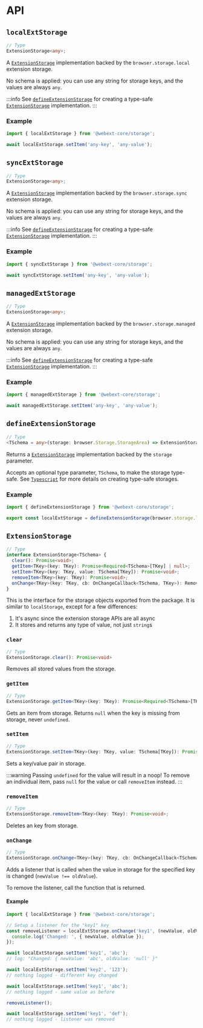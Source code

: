 # API

## `localExtStorage`

```ts
// Type
ExtensionStorage<any>;
```

A [`ExtensionStorage`](#extensionstorage) implementation backed by the `browser.storage.local` extension storage.

No schema is applied: you can use any string for storage keys, and the values are always `any`.

:::info
See [`defineExtensionStorage`](#defineextensionstorage) for creating a type-safe [`ExtensionStorage`](#extensionstorage) implementation.
:::

### Example

```ts
import { localExtStorage } from '@webext-core/storage';

await localExtStorage.setItem('any-key', 'any-value');
```

## `syncExtStorage`

```ts
// Type
ExtensionStorage<any>;
```

A [`ExtensionStorage`](#extensionstorage) implementation backed by the `browser.storage.sync` extension storage.

No schema is applied: you can use any string for storage keys, and the values are always `any`.

:::info
See [`defineExtensionStorage`](#defineextensionstorage) for creating a type-safe [`ExtensionStorage`](#extensionstorage) implementation.
:::

### Example

```ts
import { syncExtStorage } from '@webext-core/storage';

await syncExtStorage.setItem('any-key', 'any-value');
```

## `managedExtStorage`

```ts
// Type
ExtensionStorage<any>;
```

A [`ExtensionStorage`](#extensionstorage) implementation backed by the `browser.storage.managed` extension storage.

No schema is applied: you can use any string for storage keys, and the values are always `any`.

:::info
See [`defineExtensionStorage`](#defineextensionstorage) for creating a type-safe [`ExtensionStorage`](#extensionstorage) implementation.
:::

### Example

```ts
import { managedExtStorage } from '@webext-core/storage';

await managedExtStorage.setItem('any-key', 'any-value');
```

## `defineExtensionStorage`

```ts
// Type
<TSchema = any>(storage: browser.Storage.StorageArea) => ExtensionStorage<TSchema>;
```

Returns a [`ExtensionStorage`](#extensionstorage) implementation backed by the `storage` parameter.

Accepts an optional type parameter, `TSchema`, to make the storage type-safe. See [`Typescript`](/storage/typescript) for more details on creating type-safe storages.

### Example

```ts
import { defineExtensionStorage } from '@webext-core/storage';

export const localExtStorage = defineExtensionStorage(browser.storage.local);
```

## `ExtensionStorage`

```ts
// Type
interface ExtensionStorage<TSchema> {
  clear(): Promise<void>;
  getItem<TKey>(key: TKey): Promise<Required<TSchema>[TKey] | null>;
  setItem<TKey>(key: TKey, value: TSchema[TKey]): Promise<void>;
  removeItem<TKey>(key: TKey): Promise<void>;
  onChange<TKey>(key: TKey, cb: OnChangeCallback<TSchema, TKey>): RemoveListenerCallback;
}
```

This is the interface for the storage objects exported from the package. It is similar to `localStorage`, except for a few differences:

1. It's async since the extension storage APIs are all async
2. It stores and returns any type of value, not just `string`s

### `clear`

```ts
// Type
ExtensionStorage.clear(): Promise<void>
```

Removes all stored values from the storage.

### `getItem`

```ts
// Type
ExtensionStorage.getItem<TKey>(key: TKey): Promise<Required<TSchema>[TKey] | null>;
```

Gets an item from storage. Returns `null` when the key is missing from storage, never `undefined`.

### `setItem`

```ts
// Type
ExtensionStorage.setItem<TKey>(key: TKey, value: TSchema[TKey]): Promise<void>;
```

Sets a key/value pair in storage.

:::warning Passing `undefined` for the value will result in a noop!
To remove an individual item, pass `null` for the value or call `removeItem` instead.
:::

### `removeItem`

```ts
// Type
ExtensionStorage.removeItem<TKey>(key: TKey): Promise<void>;
```

Deletes an key from storage.

### `onChange`

```ts
// Type
ExtensionStorage.onChange<TKey>(key: TKey, cb: OnChangeCallback<TSchema, TKey>): RemoveListenerCallback;
```

Adds a listener that is called when the value in storage for the specified key is changed (`newValue !== oldValue`).

To remove the listener, call the function that is returned.

#### Example

```ts
import { localExtStorage } from '@webext-core/storage';

// Setup a listener for the "key1" key
const removeListener = localExtStorage.onChange('key1', (newValue, oldValue) => {
  console.log('Changed: ', { newValue, oldValue });
});

await localExtStorage.setItem('key1', 'abc');
// log: "Changed: { newValue: 'abc', oldValue: 'null' }"

await localExtStorage.setItem('key2', '123');
// nothing logged - different key changed

await localExtStorage.setItem('key1', 'abc');
// nothing logged - same value as before

removeListener();

await localExtStorage.setItem('key1', 'def');
// nothing logged - listener was removed
```
